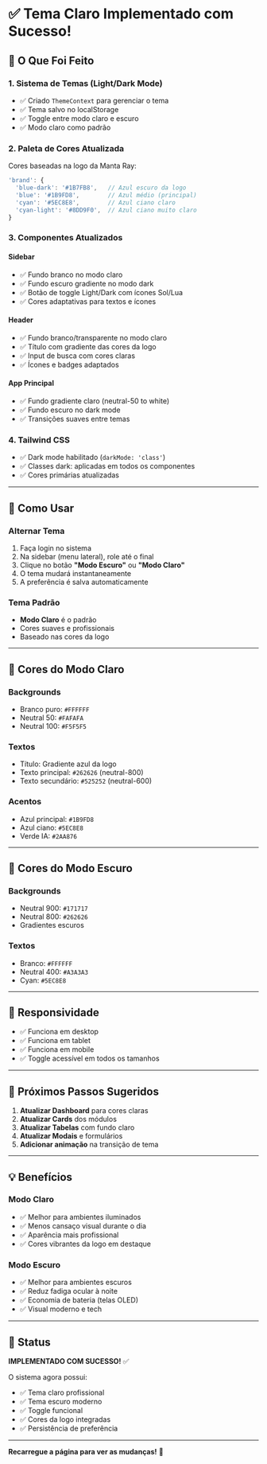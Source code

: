 # ✅ Tema Claro Implementado com Sucesso!

## 🎨 O Que Foi Feito

### **1. Sistema de Temas (Light/Dark Mode)**
- ✅ Criado `ThemeContext` para gerenciar o tema
- ✅ Tema salvo no localStorage
- ✅ Toggle entre modo claro e escuro
- ✅ Modo claro como padrão

### **2. Paleta de Cores Atualizada**
Cores baseadas na logo da Manta Ray:
```javascript
'brand': {
  'blue-dark': '#1B7FB8',   // Azul escuro da logo
  'blue': '#1B9FD8',        // Azul médio (principal)
  'cyan': '#5EC8E8',        // Azul ciano claro
  'cyan-light': '#8DD9F0',  // Azul ciano muito claro
}
```

### **3. Componentes Atualizados**

#### **Sidebar**
- ✅ Fundo branco no modo claro
- ✅ Fundo escuro gradiente no modo dark
- ✅ Botão de toggle Light/Dark com ícones Sol/Lua
- ✅ Cores adaptativas para textos e ícones

#### **Header**
- ✅ Fundo branco/transparente no modo claro
- ✅ Título com gradiente das cores da logo
- ✅ Input de busca com cores claras
- ✅ Ícones e badges adaptados

#### **App Principal**
- ✅ Fundo gradiente claro (neutral-50 to white)
- ✅ Fundo escuro no dark mode
- ✅ Transições suaves entre temas

### **4. Tailwind CSS**
- ✅ Dark mode habilitado (`darkMode: 'class'`)
- ✅ Classes dark: aplicadas em todos os componentes
- ✅ Cores primárias atualizadas

---

## 🎯 Como Usar

### **Alternar Tema**
1. Faça login no sistema
2. Na sidebar (menu lateral), role até o final
3. Clique no botão **"Modo Escuro"** ou **"Modo Claro"**
4. O tema mudará instantaneamente
5. A preferência é salva automaticamente

### **Tema Padrão**
- **Modo Claro** é o padrão
- Cores suaves e profissionais
- Baseado nas cores da logo

---

## 🎨 Cores do Modo Claro

### **Backgrounds**
- Branco puro: `#FFFFFF`
- Neutral 50: `#FAFAFA`
- Neutral 100: `#F5F5F5`

### **Textos**
- Título: Gradiente azul da logo
- Texto principal: `#262626` (neutral-800)
- Texto secundário: `#525252` (neutral-600)

### **Acentos**
- Azul principal: `#1B9FD8`
- Azul ciano: `#5EC8E8`
- Verde IA: `#2AA876`

---

## 🌙 Cores do Modo Escuro

### **Backgrounds**
- Neutral 900: `#171717`
- Neutral 800: `#262626`
- Gradientes escuros

### **Textos**
- Branco: `#FFFFFF`
- Neutral 400: `#A3A3A3`
- Cyan: `#5EC8E8`

---

## 📱 Responsividade

- ✅ Funciona em desktop
- ✅ Funciona em tablet
- ✅ Funciona em mobile
- ✅ Toggle acessível em todos os tamanhos

---

## 🚀 Próximos Passos Sugeridos

1. **Atualizar Dashboard** para cores claras
2. **Atualizar Cards** dos módulos
3. **Atualizar Tabelas** com fundo claro
4. **Atualizar Modais** e formulários
5. **Adicionar animação** na transição de tema

---

## 💡 Benefícios

### **Modo Claro**
- ✅ Melhor para ambientes iluminados
- ✅ Menos cansaço visual durante o dia
- ✅ Aparência mais profissional
- ✅ Cores vibrantes da logo em destaque

### **Modo Escuro**
- ✅ Melhor para ambientes escuros
- ✅ Reduz fadiga ocular à noite
- ✅ Economia de bateria (telas OLED)
- ✅ Visual moderno e tech

---

## 🎉 Status

**IMPLEMENTADO COM SUCESSO!** ✅

O sistema agora possui:
- ✅ Tema claro profissional
- ✅ Tema escuro moderno
- ✅ Toggle funcional
- ✅ Cores da logo integradas
- ✅ Persistência de preferência

---

**Recarregue a página para ver as mudanças!** 🚀
